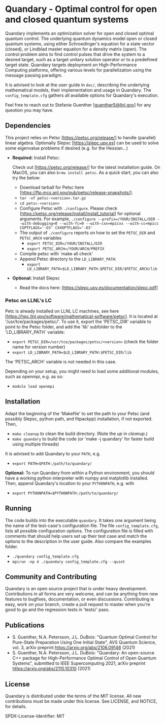 # Quandary - Optimal control for open and closed quantum systems
Quandary implements an optimization solver for open and closed optimal quantum control. The underlying quantum dynamics model open or closed quantum systems, using either Schroedinger's equation for a state vector (closed), or Lindblad master equation for a density matrix (open). The control problem aims to find control pulses that drive the system to a desired target, such as a target unitary solution operator or to a predefined target state. Quandary targets deployment on High-Performance Computing platforms, offering various levels for parallelization using the message passing paradigm. 

It is advised to look at the user guide in `doc/`, describing the underlying mathematical models, their implementation and usage in Quandary. The `config_template.cfg` gathers all available options for Quandary's execution. 

Feel free to reach out to Stefanie Guenther [guenther5@llnl.gov] for any question you may have. 

## Dependencies
This project relies on Petsc [https://petsc.org/release/] to handle (parallel) linear algebra. Optionally Slepsc [https://slepc.upv.es] can be used to solve some eigenvalue problems if desired (e.g. for the Hessian...)
* **Required:** Install Petsc:

    Check out [https://petsc.org/release/] for the latest installation guide. On MacOS, you can also `brew install petsc`. As a quick start, you can also try the below:
    * Download tarball for Petsc here [https://ftp.mcs.anl.gov/pub/petsc/release-snapshots/].   
    * `tar -xf petsc-<version>.tar.gz`
    * `cd petsc-<version>`
    * Configure Petsc with `./configure`. Please check [https://petsc.org/release/install/install_tutorial] for optional arguments. For example, 
        `./configure --prefix=/YOUR/INSTALL/DIR --with-debugging=0 --with-fc=0 --with-cxx=mpicxx --with-cc=mpicc COPTFLAGS='-O3' CXXOPTFLAGS='-O3'`
    * The output of `./configure` reports on how to set the `PETSC_DIR` and `PETSC_ARCH` variables
        * `export PETSC_DIR=/YOUR/INSTALL/DIR`
        * `export PETSC_ARCH=/YOUR/ARCH/PREFIX`
    * Compile petsc with `make all check'
    * Append Petsc directory to the `LD_LIBRARY_PATH`:
        * `export LD_LIBRARY_PATH=$LD_LIBRARY_PATH:$PETSC_DIR/$PETSC_ARCH/lib`

* **Optional:** Install Slepsc
    * Read the docs here: [https://slepc.upv.es/documentation/slepc.pdf]

###  Petsc on LLNL's LC
Petc is already installed on LLNL LC machines, see here [https://hpc.llnl.gov/software/mathematical-software/petsc]. It is located at '/usr/tce/packages/petsc/<version>'. To use it, export the 'PETSC_DIR' variable to point to the Petsc folder, and add the 'lib' subfolder to the 'LD_LIBRARY_PATH` variable: 
* `export PETSC_DIR=/usr/tce/packages/petsc/<version>` (check the folder name for version number)
* `export LD_LIBRARY_PATH=$LD_LIBRARY_PATH:$PETSC_DIR/lib`

The 'PETSC_ARCH' variable is not needed in this case. 

Depending on your setup, you might need to load some additional modules, such as openmpi, e.g. as so:
* `module load openmpi`

## Installation
Adapt the beginning of the 'Makefile' to set the path to your Petsc (and possibly Slepsc, python path, and fitpackpp) installation, if not exported. Then,
* `make cleanup` to clean the build directory. (Note the *up* in *cleanup*.)
* `make quandary` to build the code (or 'make -j quandary' for faster build using multiple threads)

It is advised to add Quandary to your `PATH`, e.g.
* `export PATH=$PATH:/path/to/quandary/`

**Optional:** To run Quandary from within a Python environment, you should have a working python interpreter with numpy and matplotlib installed. Then, append Quandary's location to your `PYTHONPATH`, e.g. with  
* `export PYTHONPATH=$PYTHONPATH:/path/to/quandary/`
 

## Running
The code builds into the executable `quandary`. It takes one argument being the name of the test-case's configuration file. The file `config_template.cfg`, lists all possible configuration options. The configuration file is filled with comments that should help users set up their test case and match the options to the description in the user guide. Also compare the examples folder.
* `./quandary config_template.cfg`
* `mpirun -np 4 ./quandary config_template.cfg --quiet`


## Community and Contributing

Quandary is an open source project that is under heavy development. Contributions in all forms are very welcome, and can be anything from new features to bugfixes, documentation, or even discussions. Contributing is easy, work on your branch, create a pull request to master when you're good to go and the regression tests in 'tests/' pass.

## Publications
* S. Guenther, N.A. Petersson, J.L. DuBois: "Quantum Optimal Control for Pure-State Preparation Using One Initial State", AVS Quantum Science, vol. 3, arXiv preprint <https://arxiv.org/abs/2106.09148> (2021)
* S. Guenther, N.A. Petersson, J.L. DuBois: "Quandary: An open-source C++ package for High-Performance Optimal Control of Open Quantum Systems", submitted to IEEE Supercomputing 2021, arXiv preprint <https://arxiv.org/abs/2110.10310> (2021)

## License

Quandary is distributed under the terms of the MIT license. All new contributions must be made under this license. See LICENSE, and NOTICE, for details. 

SPDX-License-Identifier: MIT
